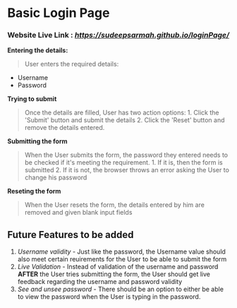 # Basic Login Page
### Website Live Link : *https://sudeepsarmah.github.io/loginPage/*
**Entering the details:**
> User enters the required details: 
- Username
- Password

**Trying to submit**
> Once the details are filled, User has two action options: 1. Click the 'Submit' button and submit the details 2. Click the 'Reset' button and remove the details entered.
  
  

**Submitting the form**
> When the User submits the form, the password they entered needs to be checked if it's meeting the requirement. 1. If it is, then the form is submitted 2. If it is not, the browser throws an error asking the User to change his password


**Reseting the form**
> When the User resets the form, the details entered by him are removed and given blank input fields

## Future Features to be added
1. *Username validity* - Just like the password, the Username value should also meet certain reuirements for the User to be able to submit the form
2. *Live Validation* - Instead of validation of the username and password **AFTER** the User tries submitting the form, the User should get live feedback regarding the username and password validity
3. *See and unsee password* - There should be an option to either be able to view the password when the User is typing in the password.
